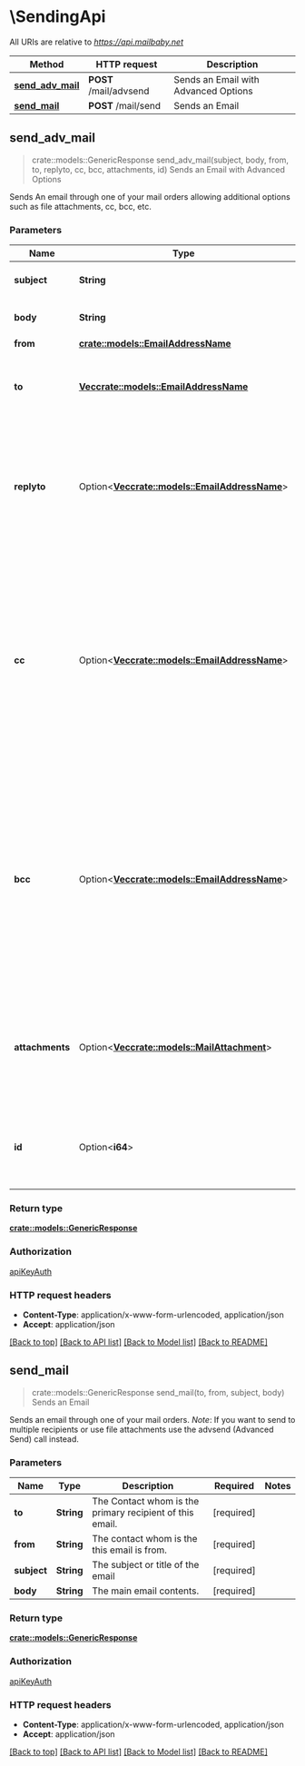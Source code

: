 # \SendingApi

All URIs are relative to *https://api.mailbaby.net*

Method | HTTP request | Description
------------- | ------------- | -------------
[**send_adv_mail**](SendingApi.md#send_adv_mail) | **POST** /mail/advsend | Sends an Email with Advanced Options
[**send_mail**](SendingApi.md#send_mail) | **POST** /mail/send | Sends an Email



## send_adv_mail

> crate::models::GenericResponse send_adv_mail(subject, body, from, to, replyto, cc, bcc, attachments, id)
Sends an Email with Advanced Options

Sends An email through one of your mail orders allowing additional options such as file attachments, cc, bcc, etc.

### Parameters


Name | Type | Description  | Required | Notes
------------- | ------------- | ------------- | ------------- | -------------
**subject** | **String** | The subject or title of the email | [required] |
**body** | **String** | The main email contents. | [required] |
**from** | [**crate::models::EmailAddressName**](EmailAddressName.md) |  | [required] |
**to** | [**Vec<crate::models::EmailAddressName>**](crate::models::EmailAddressName.md) | A list of destionation email addresses to send this to | [required] |
**replyto** | Option<[**Vec<crate::models::EmailAddressName>**](crate::models::EmailAddressName.md)> | (optional) A list of email addresses that specify where replies to the email should be sent instead of the _from_ address. |  |
**cc** | Option<[**Vec<crate::models::EmailAddressName>**](crate::models::EmailAddressName.md)> | (optional) A list of email addresses to carbon copy this message to.  They are listed on the email and anyone getting the email can see this full list of Contacts who received the email as well. |  |
**bcc** | Option<[**Vec<crate::models::EmailAddressName>**](crate::models::EmailAddressName.md)> | (optional) list of email addresses that should receive copies of the email.  They are hidden on the email and anyone gettitng the email would not see the other people getting the email in this list. |  |
**attachments** | Option<[**Vec<crate::models::MailAttachment>**](crate::models::MailAttachment.md)> | (optional) File attachments to include in the email.  The file contents must be base64 encoded! |  |
**id** | Option<**i64**> | (optional)  ID of the Mail order within our system to use as the Mail Account. |  |

### Return type

[**crate::models::GenericResponse**](GenericResponse.md)

### Authorization

[apiKeyAuth](../README.md#apiKeyAuth)

### HTTP request headers

- **Content-Type**: application/x-www-form-urlencoded, application/json
- **Accept**: application/json

[[Back to top]](#) [[Back to API list]](../README.md#documentation-for-api-endpoints) [[Back to Model list]](../README.md#documentation-for-models) [[Back to README]](../README.md)


## send_mail

> crate::models::GenericResponse send_mail(to, from, subject, body)
Sends an Email

Sends an email through one of your mail orders.  *Note*: If you want to send to multiple recipients or use file attachments use the advsend (Advanced Send) call instead. 

### Parameters


Name | Type | Description  | Required | Notes
------------- | ------------- | ------------- | ------------- | -------------
**to** | **String** | The Contact whom is the primary recipient of this email. | [required] |
**from** | **String** | The contact whom is the this email is from. | [required] |
**subject** | **String** | The subject or title of the email | [required] |
**body** | **String** | The main email contents. | [required] |

### Return type

[**crate::models::GenericResponse**](GenericResponse.md)

### Authorization

[apiKeyAuth](../README.md#apiKeyAuth)

### HTTP request headers

- **Content-Type**: application/x-www-form-urlencoded, application/json
- **Accept**: application/json

[[Back to top]](#) [[Back to API list]](../README.md#documentation-for-api-endpoints) [[Back to Model list]](../README.md#documentation-for-models) [[Back to README]](../README.md)

